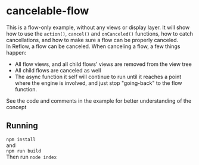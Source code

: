 # cancelable-flow
This is a flow-only example, without any views or display layer. It will show how to use the `action()`, `cancel()` and `onCanceled()` functions, how to catch cancellations, and how to make sure a flow can be properly canceled.\
In Reflow, a flow can be canceled. When canceling a flow, a few things happen:
* All flow views, and all child flows' views are removed from the view tree
* All child flows are canceled as well
* The async function it self will continue to run until it reaches a point where the engine is involved, and just stop "going-back" to the flow function. 

See the code and comments in the example for better understanding of the concept

## Running
`npm install` \
and \
`npm run build`\
Then run `node index`